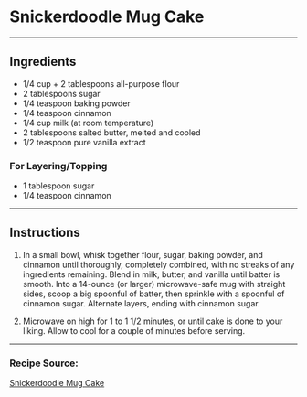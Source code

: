 # Snickerdoodle Mug Cake

---

## Ingredients

- 1/4 cup + 2 tablespoons all-purpose flour
- 2 tablespoons sugar
- 1/4 teaspoon baking powder
- 1/4 teaspoon cinnamon
- 1/4 cup milk (at room temperature)
- 2 tablespoons salted butter, melted and cooled
- 1/2 teaspoon pure vanilla extract

### For Layering/Topping
- 1 tablespoon sugar
- 1/4 teaspoon cinnamon

---

## Instructions

1. In a small bowl, whisk together flour, sugar, baking powder, and cinnamon until thoroughly, completely combined, with no streaks of any ingredients remaining. Blend in milk, butter, and vanilla until batter is smooth. Into a 14-ounce (or larger) microwave-safe mug with straight sides, scoop a big spoonful of batter, then sprinkle with a spoonful of cinnamon sugar. Alternate layers, ending with cinnamon sugar.

2. Microwave on high for 1 to 1 1/2 minutes, or until cake is done to your liking. Allow to cool for a couple of minutes before serving.

---

### Recipe Source:
[Snickerdoodle Mug Cake](https://www.fivehearthome.com/snickerdoodle-mug-cake/)
